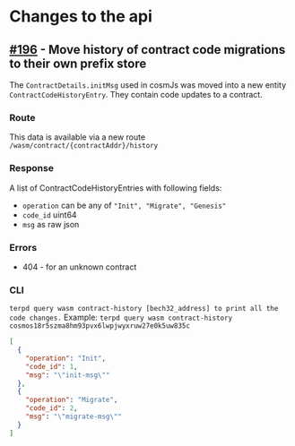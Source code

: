 # Changes to the api

## [\#196](https://github.com/CosmWasm/wasmd/issues/196) - Move history of contract code migrations to their own prefix store

The `ContractDetails.initMsg` used in cosmJs was moved into a new entity `ContractCodeHistoryEntry`. They contain code updates to a contract.

### Route
This data is available via a new route `/wasm/contract/{contractAddr}/history`

### Response
A list of ContractCodeHistoryEntries with following fields:
* `operation` can be any of `"Init", "Migrate", "Genesis"`
* `code_id` uint64
* `msg` as raw json

### Errors
* 404 - for an unknown contract

### CLI
`terpd query wasm contract-history [bech32_address] to print all the code changes.`
Example:
`terpd query wasm contract-history cosmos18r5szma8hm93pvx6lwpjwyxruw27e0k5uw835c` 
```json
[
  {
    "operation": "Init",
    "code_id": 1,
    "msg": "\"init-msg\""
  },
  {
    "operation": "Migrate",
    "code_id": 2,
    "msg": "\"migrate-msg\""
  }
]
```
